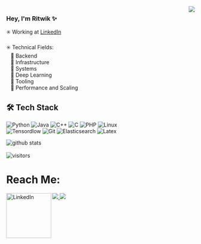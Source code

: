 <img src="https://user-images.githubusercontent.com/20038775/125986173-3ac9fc5e-a8d2-4fc6-b526-bb6093f8adeb.gif" align="right">

### Hey, I'm Ritwik  ✨ 

:eight_spoked_asterisk:  Working at <a href="https://www.linkedin.com/feed/"> LinkedIn</a> <br><br>
:eight_spoked_asterisk: Technical Fields:<br>
&nbsp;&nbsp; :small_blue_diamond: Backend <br>
&nbsp;&nbsp; :small_blue_diamond: Infrastructure <br>
&nbsp;&nbsp; :small_blue_diamond: Systems <br>
&nbsp;&nbsp; :small_blue_diamond: Deep Learning <br>
&nbsp;&nbsp; :small_blue_diamond: Tooling <br>
&nbsp;&nbsp; :small_blue_diamond: Performance and Scaling

## 🛠 Tech Stack
![Python](https://img.shields.io/badge/Python-3776AB?style=for-the-badge&logo=python&logoColor=white)
![Java](https://img.shields.io/badge/Java-ED8B00?style=for-the-badge&logo=java&logoColor=white)
![C++](https://img.shields.io/badge/C%2B%2B-00599C?style=for-the-badge&logo=c%2B%2B&logoColor=white)
![C](https://img.shields.io/badge/C-00599C?style=for-the-badge&logo=c&logoColor=white)
![PHP](https://img.shields.io/badge/PHP-777BB4?style=for-the-badge&logo=php&logoColor=white)
![Linux](https://img.shields.io/badge/Linux-FCC624?style=for-the-badge&logo=linux&logoColor=black) <br>
![Tensordlow](https://img.shields.io/badge/TensorFlow-FF6F00?style=for-the-badge&logo=TensorFlow&logoColor=white)
![Git](https://img.shields.io/badge/Git-F05032?style=for-the-badge&logo=git&logoColor=white)
![Elasticsearch](https://img.shields.io/badge/Elastic_Search-005571?style=for-the-badge&logo=elasticsearch&logoColor=white)
![Latex](https://img.shields.io/badge/LaTeX-47A141?style=for-the-badge&logo=LaTeX&logoColor=white)

![github stats](https://github-readme-stats.vercel.app/api/?username=ritwik12&theme=react&show_icons=true&count_private=true)
<br>
<br>
![visitors](https://visitor-badge.laobi.icu/badge?page_id=ritwik12.ritwik12)

# Reach Me:

<a href="https://ritwik12.github.io/"><img src="https://user-images.githubusercontent.com/20038775/125981966-21ea6863-44b2-4728-ad55-f948dd30c2bd.png">
<a href="mailto:ritwik.1204@gmail.com"><img src="https://user-images.githubusercontent.com/20038775/125980705-ee8dadae-4a70-4dd5-8518-10f2d9f72ef7.png">
<a href="https://www.linkedin.com/in/ritwik-sharma-205a85148/" target="_blank"><img src="https://cdn2.iconfinder.com/data/icons/social-media-2199/64/social_media_isometric_14-linkedin-512.png" height="120px" width="120px" alt="LinkedIn" align="left"></a>

